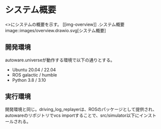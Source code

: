 # システム概要

<<img-overview>>にシステムの概要を示す。
[[img-overview]]
.システム概要
image::images/overview.drawio.svg[システム概要]

## 開発環境

autoware.universeが動作する環境で以下の通りとする。

* Ubuntu 20.04 / 22.04
* ROS galactic / humble
* Python 3.8 / 3.10

## 実行環境

開発環境と同じ。driving_log_replayerは、ROSのパッケージとして提供され、autowareのリポジトリでvcs importすることで、src/simulator以下にインストールされる。
